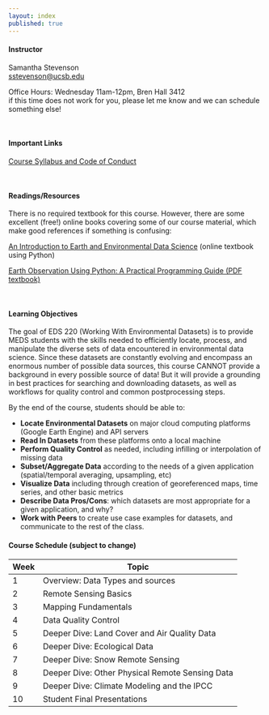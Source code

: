 ```yaml
---
layout: index
published: true
---
```


#### Instructor

Samantha Stevenson
<br> 
sstevenson@ucsb.edu

<p>
  Office Hours: Wednesday 11am-12pm, Bren Hall 3412
  <br>
    if this time does not work for you, please let me know and we can schedule something else!
</p>
  

<br> 

#### Important Links
<a href="https://docs.google.com/document/d/1PmlknBXdZrjvoppj7FDxxs78XXUOnEhJBO98Ut_lN7s/edit">Course Syllabus and Code of Conduct</a>

<br> 

#### Readings/Resources
There is no required textbook for this course. However, there are some excellent (free!) online books covering some of our course material, which make good references if something is confusing:

<a href="https://earth-env-data-science.github.io/intro.html">An Introduction to Earth and Environmental Data Science</a> (online textbook using Python)
<br>

<a href="https://agupubs.onlinelibrary.wiley.com/doi/book/10.1002/9781119606925">Earth Observation Using Python: A Practical Programming Guide (PDF textbook)</a>

<br> 

#### Learning Objectives

The goal of EDS 220 (Working With Environmental Datasets) is to provide MEDS students with the skills needed to efficiently locate, process, and manipulate the diverse sets of data encountered in environmental data science. Since these datasets are constantly evolving and encompass an enormous number of possible data sources, this course CANNOT provide a background in every possible source of data! But it will provide a grounding in best practices for searching and downloading datasets, as well as workflows for quality control and common postprocessing steps.

By the end of the course, students should be able to:

* __Locate Environmental Datasets__ on major cloud computing platforms (Google Earth Engine) and API servers
* __Read In Datasets__ from these platforms onto a local machine
* __Perform Quality Control__ as needed, including infilling or interpolation of missing data
* __Subset/Aggregate Data__ according to the needs of a given application (spatial/temporal averaging, upsampling, etc)
* __Visualize Data__ including through creation of georeferenced maps, time series, and other basic metrics
* __Describe Data Pros/Cons__: which datasets are most appropriate for a given application, and why?
* __Work with Peers__ to create use case examples for datasets, and communicate to the rest of the class.


#### Course Schedule (subject to change)

<table>
<thead>
	<tr>
		<th>Week</th>
		<th>Topic</th>
	</tr>
</thead>
<tbody>
	<tr>
		<td>1</td>
		<td>Overview: Data Types and sources</td>
	</tr>
  <tr>
		<td>2</td>
		<td>Remote Sensing Basics</td>
	</tr>
	<tr>
		<td>3</td>
		<td>Mapping Fundamentals</td>
	</tr>  
	<tr>
		<td>4</td>
		<td>Data Quality Control</td>
	</tr>  
	<tr>
		<td>5</td>
		<td>Deeper Dive: Land Cover and Air Quality Data</td>
	</tr>  
	<tr>
		<td>6</td>
		<td>Deeper Dive: Ecological Data</td>
	</tr>
	<tr>
		<td>7</td>
		<td>Deeper Dive: Snow Remote Sensing</td>
	</tr>
	<tr>
		<td>8</td>
		<td>Deeper Dive: Other Physical Remote Sensing Data</td>
	</tr>
	<tr>
		<td>9</td>
		<td>Deeper Dive: Climate Modeling and the IPCC</td>
	</tr>  
	<tr>
		<td>10</td>
		<td>Student Final Presentations</td>
	</tr>  
</tbody>
</table>
